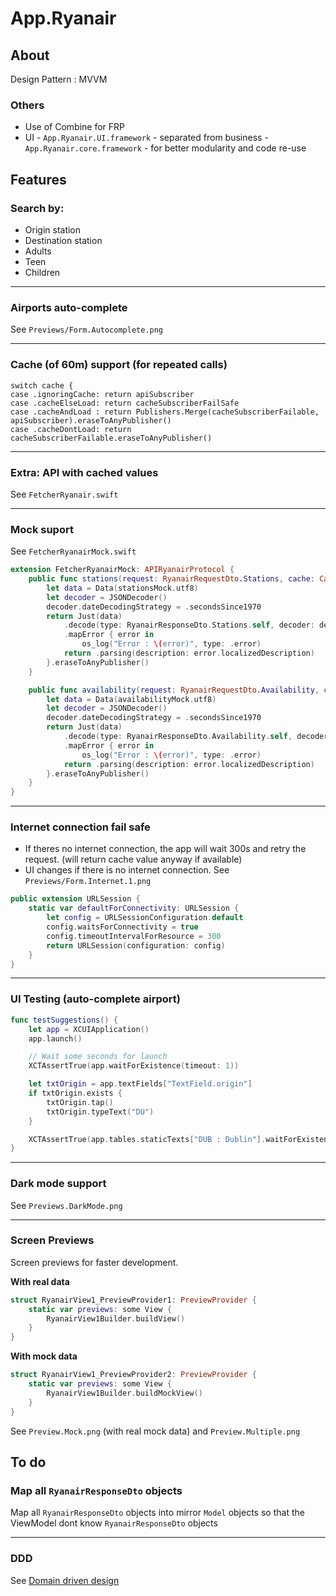 #  App.Ryanair

## About

Design Pattern : MVVM

### Others

* Use of Combine for FRP
* UI - `App.Ryanair.UI.framework` - separated from business  - `App.Ryanair.core.framework` - for better modularity and code re-use

## Features

### Search by:

* Origin station 
* Destination station 
* Adults 
* Teen 
* Children

---

### Airports auto-complete

See `Previews/Form.Autocomplete.png`

---

### Cache (of 60m) support (for repeated calls)

```
switch cache {
case .ignoringCache: return apiSubscriber
case .cacheElseLoad: return cacheSubscriberFailSafe
case .cacheAndLoad : return Publishers.Merge(cacheSubscriberFailable, apiSubscriber).eraseToAnyPublisher()
case .cacheDontLoad: return cacheSubscriberFailable.eraseToAnyPublisher()
```

---

### Extra: API with cached values

See `FetcherRyanair.swift`

---

### Mock suport

See `FetcherRyanairMock.swift`

```swift
extension FetcherRyanairMock: APIRyanairProtocol {
    public func stations(request: RyanairRequestDto.Stations, cache: CachePolicy) -> AnyPublisher<RyanairResponseDto.Stations, APIError> {
        let data = Data(stationsMock.utf8)
        let decoder = JSONDecoder()
        decoder.dateDecodingStrategy = .secondsSince1970
        return Just(data)
            .decode(type: RyanairResponseDto.Stations.self, decoder: decoder)
            .mapError { error in
                os_log("Error : \(error)", type: .error)
            return .parsing(description: error.localizedDescription)
        }.eraseToAnyPublisher()
    }

    public func availability(request: RyanairRequestDto.Availability, cache: CachePolicy) -> AnyPublisher<RyanairResponseDto.Availability, APIError> {
        let data = Data(availabilityMock.utf8)
        let decoder = JSONDecoder()
        decoder.dateDecodingStrategy = .secondsSince1970
        return Just(data)
            .decode(type: RyanairResponseDto.Availability.self, decoder: decoder)
            .mapError { error in
                os_log("Error : \(error)", type: .error)
            return .parsing(description: error.localizedDescription)
        }.eraseToAnyPublisher()
    }
}
```

---

### Internet connection fail safe

* If theres no internet connection, the app will wait 300s and retry the request. (will return cache value anyway if available)
* UI changes if there is no internet connection. See `Previews/Form.Internet.1.png`

```swift
public extension URLSession {
    static var defaultForConnectivity: URLSession {
        let config = URLSessionConfiguration.default
        config.waitsForConnectivity = true
        config.timeoutIntervalForResource = 300
        return URLSession(configuration: config)
    }
}
```

---

### UI Testing (auto-complete airport)

```swift
func testSuggestions() {
    let app = XCUIApplication()
    app.launch()

    // Wait some seconds for launch
    XCTAssertTrue(app.waitForExistence(timeout: 1))

    let txtOrigin = app.textFields["TextField.origin"]
    if txtOrigin.exists {
        txtOrigin.tap()
        txtOrigin.typeText("DU")
    }

    XCTAssertTrue(app.tables.staticTexts["DUB : Dublin"].waitForExistence(timeout: 1))
}
```

---

### Dark mode support

See `Previews.DarkMode.png`

---

### Screen Previews

Screen previews for faster development. 

__With real data__

```swift
struct RyanairView1_PreviewProvider1: PreviewProvider {
    static var previews: some View {
        RyanairView1Builder.buildView()
    }
}
```

__With mock data__

```swift
struct RyanairView1_PreviewProvider2: PreviewProvider {
    static var previews: some View {
        RyanairView1Builder.buildMockView()
    }
}
```

See `Preview.Mock.png` (with real mock data) and `Preview.Multiple.png`

## To do

### Map all `RyanairResponseDto` objects

Map all `RyanairResponseDto` objects into mirror  `Model` objects so that the ViewModel dont know `RyanairResponseDto` objects

---

### DDD

See [Domain driven design](https://en.wikipedia.org/wiki/Domain-driven_design)

